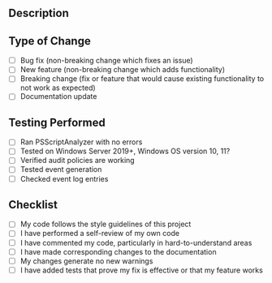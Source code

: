 ## Description
<!-- Describe your changes in detail -->

## Type of Change
<!-- Put an `x` in all the boxes that apply -->
- [ ] Bug fix (non-breaking change which fixes an issue)
- [ ] New feature (non-breaking change which adds functionality)
- [ ] Breaking change (fix or feature that would cause existing functionality to not work as expected)
- [ ] Documentation update

## Testing Performed
<!-- Describe the testing you have performed -->
- [ ] Ran PSScriptAnalyzer with no errors
- [ ] Tested on Windows Server 2019+, Windows OS version 10, 11?
- [ ] Verified audit policies are working
- [ ] Tested event generation
- [ ] Checked event log entries

## Checklist
- [ ] My code follows the style guidelines of this project
- [ ] I have performed a self-review of my own code
- [ ] I have commented my code, particularly in hard-to-understand areas
- [ ] I have made corresponding changes to the documentation
- [ ] My changes generate no new warnings
- [ ] I have added tests that prove my fix is effective or that my feature works 